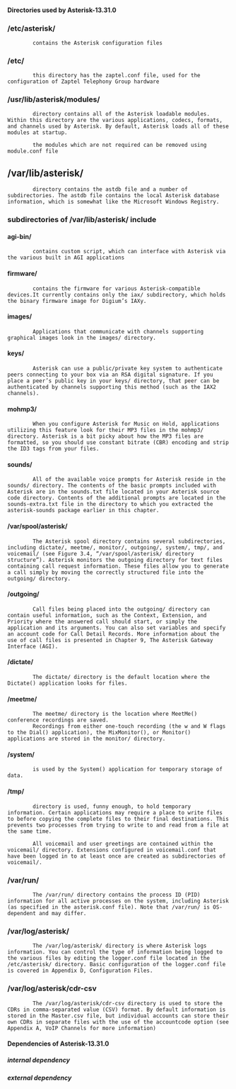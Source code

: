 #### Directories used by Asterisk-13.31.0


###    /etc/asterisk/ 
            contains the Asterisk configuration files

###     /etc/ 
            this directory has the zaptel.conf file, used for the configuration of Zaptel Telephony Group hardware

###     /usr/lib/asterisk/modules/ 
            directory contains all of the Asterisk loadable modules. Within this directory are the various applications, codecs, formats, and channels used by Asterisk. By default, Asterisk loads all of these modules at startup. 
            
            the modules which are not required can be removed using module.conf file

##      /var/lib/asterisk/ 
            directory contains the astdb file and a number of subdirectories. The astdb file contains the local Asterisk database information, which is somewhat like the Microsoft Windows Registry.

###        subdirectories of /var/lib/asterisk/ include
####       agi-bin/
            contains custom script, which can interface with Asterisk via the various built in AGI applications
####       firmware/
            contains the firmware for various Asterisk-compatible devices.It currently contains only the iax/ subdirectory, which holds the binary firmware image for Digium’s IAXy.
####       images/ 
            Applications that communicate with channels supporting graphical images look in the images/ directory.
####       keys/
            Asterisk can use a public/private key system to authenticate peers connecting to your box via an RSA digital signature. If you place a peer’s public key in your keys/ directory, that peer can be authenticated by channels supporting this method (such as the IAX2 channels). 
####       mohmp3/
            When you configure Asterisk for Music on Hold, applications utilizing this feature look for their MP3 files in the mohmp3/ directory. Asterisk is a bit picky about how the MP3 files are formatted, so you should use constant bitrate (CBR) encoding and strip the ID3 tags from your files.

####       sounds/
            All of the available voice prompts for Asterisk reside in the sounds/ directory. The contents of the basic prompts included with Asterisk are in the sounds.txt file located in your Asterisk source code directory. Contents of the additional prompts are located in the sounds-extra.txt file in the directory to which you extracted the asterisk-sounds package earlier in this chapter.

####       /var/spool/asterisk/
            The Asterisk spool directory contains several subdirectories, including dictate/, meetme/, monitor/, outgoing/, system/, tmp/, and voicemail/ (see Figure 3.4, “/var/spool/asterisk/ directory structure”). Asterisk monitors the outgoing directory for text files containing call request information. These files allow you to generate a call simply by moving the correctly structured file into the outgoing/ directory.

####       /outgoing/
            Call files being placed into the outgoing/ directory can contain useful information, such as the Context, Extension, and Priority where the answered call should start, or simply the application and its arguments. You can also set variables and specify an account code for Call Detail Records. More information about the use of call files is presented in Chapter 9, The Asterisk Gateway Interface (AGI).

####       /dictate/
            The dictate/ directory is the default location where the Dictate() application looks for files.

####       /meetme/
            The meetme/ directory is the location where MeetMe() conference recordings are saved.
            Recordings from either one-touch recording (the w and W flags to the Dial() application), the MixMonitor(), or Monitor() applications are stored in the monitor/ directory.

####       /system/ 
            is used by the System() application for temporary storage of data.

####       /tmp/ 
            directory is used, funny enough, to hold temporary information. Certain applications may require a place to write files to before copying the complete files to their final destinations. This prevents two processes from trying to write to and read from a file at the same time.

            All voicemail and user greetings are contained within the voicemail/ directory. Extensions configured in voicemail.conf that have been logged in to at least once are created as subdirectories of voicemail/.

###       /var/run/
            The /var/run/ directory contains the process ID (PID) information for all active processes on the system, including Asterisk (as specified in the asterisk.conf file). Note that /var/run/ is OS-dependent and may differ.

###       /var/log/asterisk/
            The /var/log/asterisk/ directory is where Asterisk logs information. You can control the type of information being logged to the various files by editing the logger.conf file located in the /etc/asterisk/ directory. Basic configuration of the logger.conf file is covered in Appendix D, Configuration Files.

###       /var/log/asterisk/cdr-csv
            The /var/log/asterisk/cdr-csv directory is used to store the CDRs in comma-separated value (CSV) format. By default information is stored in the Master.csv file, but individual accounts can store their own CDRs in separate files with the use of the accountcode option (see Appendix A, VoIP Channels for more information)



#### Dependencies of Asterisk-13.31.0

##### internal dependency

##### external dependency

